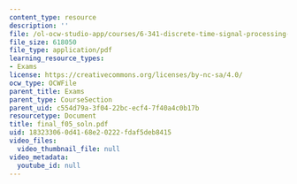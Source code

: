 ```yaml
---
content_type: resource
description: ''
file: /ol-ocw-studio-app/courses/6-341-discrete-time-signal-processing-fall-2005/183233060d4168e20222fdaf5deb8415_final_f05_soln.pdf
file_size: 618050
file_type: application/pdf
learning_resource_types:
- Exams
license: https://creativecommons.org/licenses/by-nc-sa/4.0/
ocw_type: OCWFile
parent_title: Exams
parent_type: CourseSection
parent_uid: c554d79a-3f04-22bc-ecf4-7f40a4c0b17b
resourcetype: Document
title: final_f05_soln.pdf
uid: 18323306-0d41-68e2-0222-fdaf5deb8415
video_files:
  video_thumbnail_file: null
video_metadata:
  youtube_id: null
---
```

